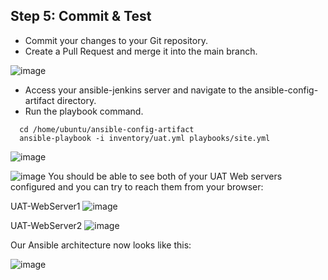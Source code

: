 ## Step 5: Commit & Test

- Commit your changes to your Git repository.
- Create a Pull Request and merge it into the main branch.

![image](https://github.com/user-attachments/assets/64eec96b-1e3a-4b13-a06e-5aa599bf757b)

- Access your ansible-jenkins server and navigate to the ansible-config-artifact directory.
- Run the playbook command.

```
  cd /home/ubuntu/ansible-config-artifact
  ansible-playbook -i inventory/uat.yml playbooks/site.yml
```

![image](https://github.com/user-attachments/assets/5c002000-f7ba-4ae0-a53f-8c8d5e117bcd)

![image](https://github.com/user-attachments/assets/7ee8edf1-c487-44f3-baff-02c49034ced1)
You should be able to see both of your UAT Web servers configured and you can try to reach them from your browser:

UAT-WebServer1
![image](https://github.com/user-attachments/assets/8dbb27d3-9039-4267-a682-9301aa8ee70d)

UAT-WebServer2
![image](https://github.com/user-attachments/assets/a418dbd9-6749-4e8a-b93f-0eed115ff6b0)


Our Ansible architecture now looks like this:

![image](https://github.com/user-attachments/assets/14e81f4a-a1eb-4fd4-8e8e-104fe64faa69)
